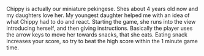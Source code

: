 Chippy is actually our miniature pekingese. Shes about 4 years old now and my daughters love her.
My youngest daughter helped me with an idea of what Chippy had to do and react.
Starting the game, she runs into the view introducing herself, and then giving instructions.
Basically the player uses the arrow keys to move her towards snacks, that she eats.
Eating snack increases your score, so try to beat the high score within the 1 minute game time.
